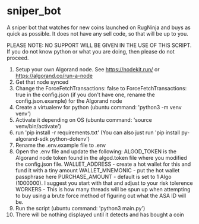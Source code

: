 # sniper_bot
A sniper bot that watches for new coins launched on RugNinja and buys as quick as possible. It does not have any sell code, so that will be up to you.

PLEASE NOTE: NO SUPPORT WILL BE GIVEN IN THE USE OF THIS SCRIPT. If you do not know python or what you are doing, then please do not proceed.

1. Setup your own Algorand node. See https://nodekit.run/ or https://algorand.co/run-a-node
2. Get that node synced
3. Change the ForceFetchTransactions: false to ForceFetchTransactions: true in the config.json (if you don't have one, rename the config.json.example) for the Algorand node
4. Create a virtualenv for python (ubuntu command: 'python3 -m venv venv')
5. Activate it depending on OS (ubuntu command: 'source venv/bin/activate')
6. run 'pip install -r requirements.txt' (You can also just run 'pip install py-algorand-sdk python-dotenv')
5. Rename the .env.example file to .env
5. Open the .env file and update the following:
     ALGOD_TOKEN is the Algorand node token found in the algod.token file where you modified the config.json file. 
     WALLET_ADDRESS - create a hot wallet for this and fund it with a tiny amount
     WALLET_MNEMONIC - put the hot wallet passphrase here
     PURCHASE_AMOUNT - default is set to 1 Algo (1000000). I suggest you start with that and adjust to your risk tolerence
     WORKERS - This is how many threads will be spun up when attempting to buy using a brute force method of figuring out what the ASA ID will be.
6. Run the script (ubuntu command: 'python3 main.py')
7. There will be nothing displayed until it detects and has bought a coin